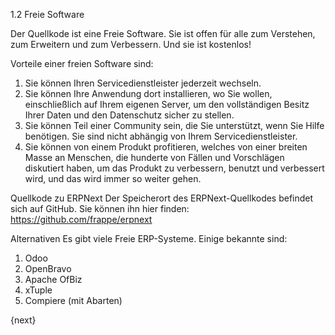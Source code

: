 1.2 Freie Software

Der Quellkode ist eine Freie Software. Sie ist offen für alle zum Verstehen, zum Erweitern und zum Verbessern. Und sie ist kostenlos!

Vorteile einer freien Software sind:
1. Sie können Ihren Servicedienstleister jederzeit wechseln.
2. Sie können Ihre Anwendung dort installieren, wo Sie wollen, einschließlich auf Ihrem eigenen Server, um den vollständigen Besitz Ihrer Daten und den Datenschutz sicher zu stellen.
3. Sie können Teil einer Community sein, die Sie unterstützt, wenn Sie Hilfe benötigen. Sie sind nicht abhängig von Ihrem Servicedienstleister.
4. Sie können von einem Produkt profitieren, welches von einer breiten Masse an Menschen, die hunderte von Fällen und Vorschlägen diskutiert haben, um das Produkt zu verbessern, benutzt und verbessert wird, und das wird immer so weiter gehen.

Quellkode zu ERPNext
Der Speicherort des ERPNext-Quellkodes befindet sich auf GitHub. Sie können ihn hier finden:
https://github.com/frappe/erpnext

Alternativen
Es gibt viele Freie ERP-Systeme. Einige bekannte sind:
1. Odoo
2. OpenBravo
3. Apache OfBiz
4. xTuple
5. Compiere (mit Abarten)

{next}
